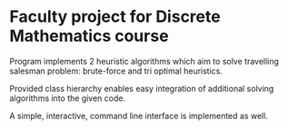 # Faculty project for Discrete Mathematics course

Program implements 2 heuristic algorithms which aim to solve travelling salesman problem: brute-force and tri optimal heuristics.

Provided class hierarchy enables easy integration of additional solving algorithms into the given code.

A simple, interactive, command line interface is implemented as well.
